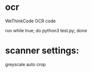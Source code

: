 # ocr
WeThinkCode OCR code

run while true; do python3 test.py; done


# scanner settings:

greyscale
auto crop



